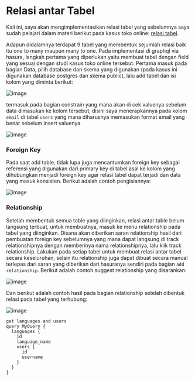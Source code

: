 # Relasi antar Tabel

Kali ini, saya akan mengimplementasikan relasi tabel yang sebelumnya saya sudah pelajari dalam materi berikut pada kasus toko online: [relasi tabel](https://github.com/ferdyansahalfariz/belajar-SQL/blob/main/1.%20Membuat%20Relasi%20Tabel.md).

Adapun didalamnya terdapat 9 tabel yang membentuk sejumlah relasi baik itu one to many maupun many to one. Pada implementasi di graphql via hasura, langkah pertama yang diperlukan yaitu membuat tabel dengan field yang sesuai dengan studi kasus toko online tersebut. Pertama masuk pada bagian Data, pilih database dan skema yang digunakan (pada kasus ini digunakan database postgres dan skema public), lalu add tabel dan isi kolom yang diminta berikut:

![image](https://github.com/ferdyansahalfariz/belajar-hasura/assets/96871156/187e6cdf-2440-4db7-89b9-9f92f9164d70)

termasuk pada bagian constrain yang mana akan di cek valuenya sebelum data dimasukan ke kolom tersebut, disini saya menerapkannya pada kolom `email` di tabel `users` yang mana diharusnya memasukan format email yang benar sebelum insert valuenya. 

![image](https://github.com/ferdyansahalfariz/belajar-hasura/assets/96871156/d20d777e-b879-4f20-9894-f0e24a89a8a1)

### Foreign Key

Pada saat add table, tidak lupa juga mencantumkan foreign key sebagai referensi yang digunakan dari primary key di tabel asal ke kolom yang dihubungkan menjadi foreign key agar relasi tabel dapat terjadi dan data yang masuk konsisten. Berikut adalah contoh pengisiannya:

![image](https://github.com/ferdyansahalfariz/belajar-hasura/assets/96871156/d29a3ab8-b291-4b99-a44a-5f07bf1e45aa)

### Relationship

Setelah membentuk semua table yang diinginkan, relasi antar table belum langsung terbuat, untuk membuatnya, masuk ke menu relationship pada tabel yang diinginkan. Disana akan diberikan saran relationship hasil dari pembuatan foreign key sebelumnya yang mana dapat langsung di track relationshipnya dengan memberinya nama relationshipnya, lalu klik track relationship. Lakukan pada setiap tabel untuk membuat relasi antar tabel secara keseluruhan, selain itu relationship juga dapat dibuat secara manual terlepas dari saran yang diberikan dari hasuranya sendiri pada bagian `add relationship`. Berikut adalah contoh suggest relationship yang disarankan:

![image](https://github.com/ferdyansahalfariz/belajar-hasura/assets/96871156/118b610b-1d42-4ae4-80a0-10fa20bfcab6)

Dan berikut adalah contoh hasil pada bagian relationship setelah dibentuk relasi pada tabel yang terhubung:

![image](https://github.com/ferdyansahalfariz/belajar-hasura/assets/96871156/a1cf8498-c6c8-49d6-a741-635d307ebae5)

```
get languages and users
query MyQuery {
  languages {
    id
    language_name
    users {
      id
      username
    }
  }
}
```
